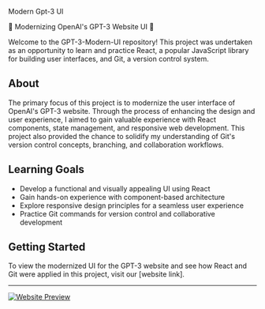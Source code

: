 Modern Gpt-3 UI

🚀 Modernizing OpenAI's GPT-3 Website UI 🚀

Welcome to the GPT-3-Modern-UI repository! This project was undertaken as an opportunity to learn and practice React, a popular JavaScript library for building user interfaces, and Git, a version control system.

## About

The primary focus of this project is to modernize the user interface of OpenAI's GPT-3 website. Through the process of enhancing the design and user experience, I aimed to gain valuable experience with React components, state management, and responsive web development. This project also provided the chance to solidify my understanding of Git's version control concepts, branching, and collaboration workflows.

## Learning Goals

- Develop a functional and visually appealing UI using React
- Gain hands-on experience with component-based architecture
- Explore responsive design principles for a seamless user experience
- Practice Git commands for version control and collaborative development

## Getting Started

To view the modernized UI for the GPT-3 website and see how React and Git were applied in this project, visit our [website link].

---

[![Website Preview](website-preview-image-link)](website-link)
